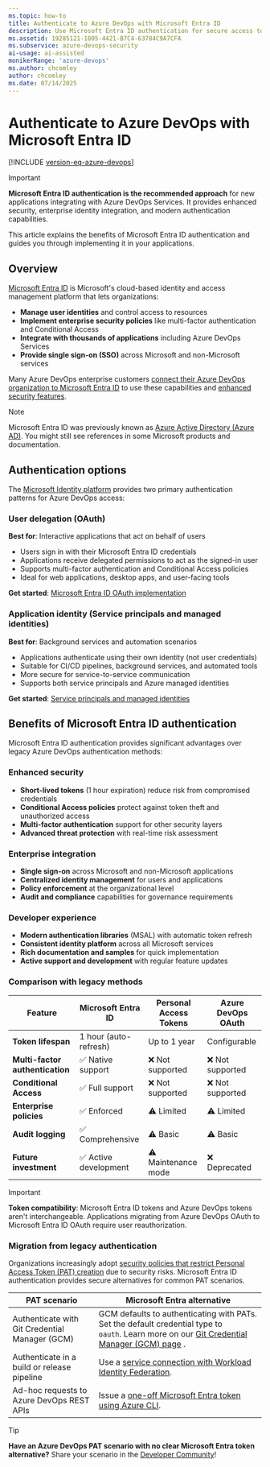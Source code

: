 ```yaml
---
ms.topic: how-to
title: Authenticate to Azure DevOps with Microsoft Entra ID
description: Use Microsoft Entra ID authentication for secure access to Azure DevOps Services with modern identity management capabilities.
ms.assetid: 19285121-1805-4421-B7C4-63784C9A7CFA
ms.subservice: azure-devops-security
ai-usage: ai-assisted
monikerRange: 'azure-devops'
ms.author: chcomley
author: chcomley
ms.date: 07/14/2025
---
```


# Authenticate to Azure DevOps with Microsoft Entra ID

[!INCLUDE [version-eq-azure-devops](../../../includes/version-eq-azure-devops.md)]

> [!IMPORTANT]
> **Microsoft Entra ID authentication is the recommended approach** for new applications integrating with Azure DevOps Services. It provides enhanced security, enterprise identity integration, and modern authentication capabilities.

This article explains the benefits of Microsoft Entra ID authentication and guides you through implementing it in your applications.

## Overview

[Microsoft Entra ID](/entra/fundamentals/whatis) is Microsoft's cloud-based identity and access management platform that lets organizations:

- **Manage user identities** and control access to resources
- **Implement enterprise security policies** like multi-factor authentication and Conditional Access
- **Integrate with thousands of applications** including Azure DevOps Services
- **Provide single sign-on (SSO)** across Microsoft and non-Microsoft services

Many Azure DevOps enterprise customers [connect their Azure DevOps organization to Microsoft Entra ID](../../../organizations/accounts/connect-organization-to-azure-ad.md) to use these capabilities and [enhanced security features](../../../organizations/accounts/access-with-azure-ad.md).

> [!NOTE]
> Microsoft Entra ID was previously known as [Azure Active Directory (Azure AD)](/entra/fundamentals/new-name). You might still see references in some Microsoft products and documentation.

## Authentication options

The [Microsoft Identity platform](/entra/identity-platform/) provides two primary authentication patterns for Azure DevOps access:

### User delegation (OAuth)
**Best for**: Interactive applications that act on behalf of users

- Users sign in with their Microsoft Entra ID credentials
- Applications receive delegated permissions to act as the signed-in user
- Supports multi-factor authentication and Conditional Access policies
- Ideal for web applications, desktop apps, and user-facing tools

**Get started**: [Microsoft Entra ID OAuth implementation](entra-oauth.md)

### Application identity (Service principals and managed identities)
**Best for**: Background services and automation scenarios

- Applications authenticate using their own identity (not user credentials)
- Suitable for CI/CD pipelines, background services, and automated tools
- More secure for service-to-service communication
- Supports both service principals and Azure managed identities

**Get started**: [Service principals and managed identities](service-principal-managed-identity.md)

## Benefits of Microsoft Entra ID authentication

Microsoft Entra ID authentication provides significant advantages over legacy Azure DevOps authentication methods:

### Enhanced security
- **Short-lived tokens** (1 hour expiration) reduce risk from compromised credentials
- **Conditional Access policies** protect against token theft and unauthorized access
- **Multi-factor authentication** support for other security layers
- **Advanced threat protection** with real-time risk assessment

### Enterprise integration
- **Single sign-on** across Microsoft and non-Microsoft applications
- **Centralized identity management** for users and applications
- **Policy enforcement** at the organizational level
- **Audit and compliance** capabilities for governance requirements

### Developer experience
- **Modern authentication libraries** (MSAL) with automatic token refresh
- **Consistent identity platform** across all Microsoft services
- **Rich documentation and samples** for quick implementation
- **Active support and development** with regular feature updates

### Comparison with legacy methods

| Feature | Microsoft Entra ID | Personal Access Tokens | Azure DevOps OAuth |
|---------|-------------------|------------------------|-------------------|
| **Token lifespan** | 1 hour (auto-refresh) | Up to 1 year | Configurable |
| **Multi-factor authentication** | ✅ Native support | ❌ Not supported | ❌ Not supported |
| **Conditional Access** | ✅ Full support | ❌ Not supported | ❌ Not supported |
| **Enterprise policies** | ✅ Enforced | ⚠️ Limited | ⚠️ Limited |
| **Audit logging** | ✅ Comprehensive | ⚠️ Basic | ⚠️ Basic |
| **Future investment** | ✅ Active development | ⚠️ Maintenance mode | ❌ Deprecated |

> [!IMPORTANT]
> **Token compatibility**: Microsoft Entra ID tokens and Azure DevOps tokens aren't interchangeable. Applications migrating from Azure DevOps OAuth to Microsoft Entra ID OAuth require user reauthorization.

### Migration from legacy authentication

Organizations increasingly adopt [security policies that restrict Personal Access Token (PAT) creation](../../../organizations/accounts/manage-pats-with-policies-for-administrators.md) due to security risks. Microsoft Entra ID authentication provides secure alternatives for common PAT scenarios.

| PAT scenario | Microsoft Entra alternative |
|------------|------------|
| Authenticate with Git Credential Manager (GCM) | GCM defaults to authenticating with PATs. Set the default credential type to `oauth`. Learn more on our [Git Credential Manager (GCM) page](../../../repos/git/set-up-credential-managers.md) . |
| Authenticate in a build or release pipeline | Use a [service connection with Workload Identity Federation](../../../pipelines/library/connect-to-azure.md#create-an-azure-resource-manager-service-connection-that-uses-workload-identity-federation). |
| Ad-hoc requests to Azure DevOps REST APIs | Issue a [one-off Microsoft Entra token using Azure CLI](../../../cli/entra-tokens.md).  |

> [!TIP]
> **Have an Azure DevOps PAT scenario with no clear Microsoft Entra token alternative?** Share your scenario in the [Developer Community](https://developercommunity.visualstudio.com/AzureDevOps)!


